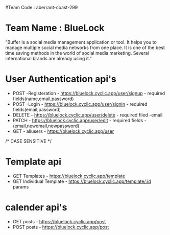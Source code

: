 #Team Code : aberrant-coast-299 
# Team Name : BlueLock

  "Buffer is a social media management application or tool. 
  It helps you to manage multiple social media networks from one place.
  It is one of the best time saving methods in the world of social media marketing. 
  Several international brands are already using it."

# User Authentication api's

- POST -Registeration - https://bluelock.cyclic.app/user/signup - required fields(name,email,password)
- POST -Login - https://bluelock.cyclic.app/user/signin - required fields(email,password)
- DELETE - https://bluelock.cyclic.app/user/delete - required filed -email
- PATCH - https://bluelock.cyclic.app/user/edit - required fields -(email,newemail,newpassword)
- GET - allusers - https://bluelock.cyclic.app/user

/* CASE SENSITIVE */

# Template api
- GET Templates - https://bluelock.cyclic.app/template
- GET Individual Template -  https://bluelock.cyclic.app/template/:id params

# calender api's

- GET posts - https://bluelock.cyclic.app/post
- POST posts - https://bluelock.cyclic.app/post
